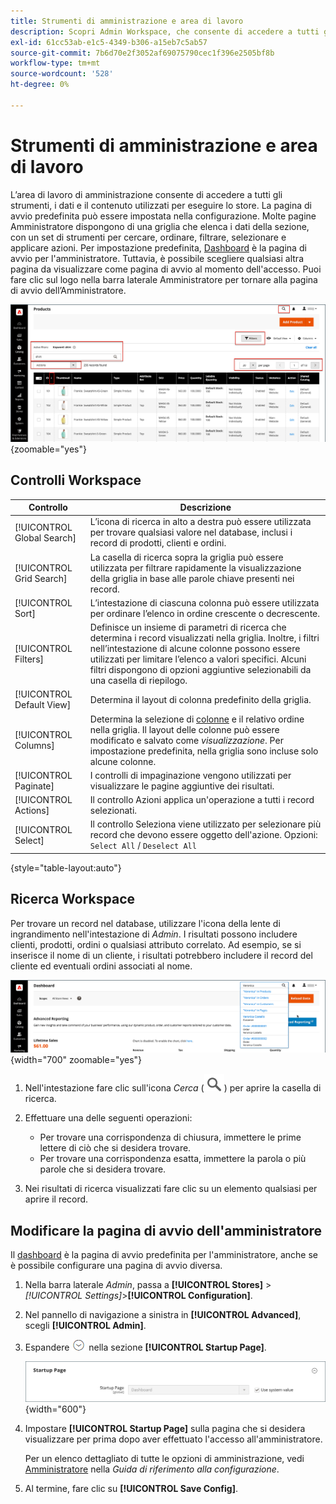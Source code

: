 ```yaml
---
title: Strumenti di amministrazione e area di lavoro
description: Scopri Admin Workspace, che consente di accedere a tutti gli strumenti, i dati e i contenuti utilizzati per eseguire lo store.
exl-id: 61cc53ab-e1c5-4349-b306-a15eb7c5ab57
source-git-commit: 7b6d70e2f3052af69075790cec1f396e2505bf8b
workflow-type: tm+mt
source-wordcount: '528'
ht-degree: 0%

---
```


# Strumenti di amministrazione e area di lavoro

L’area di lavoro di amministrazione consente di accedere a tutti gli strumenti, i dati e il contenuto utilizzati per eseguire lo store. La pagina di avvio predefinita può essere impostata nella configurazione. Molte pagine Amministratore dispongono di una griglia che elenca i dati della sezione, con un set di strumenti per cercare, ordinare, filtrare, selezionare e applicare azioni. Per impostazione predefinita, [Dashboard](admin-dashboard.md) è la pagina di avvio per l&#39;amministratore. Tuttavia, è possibile scegliere qualsiasi altra pagina da visualizzare come pagina di avvio al momento dell&#39;accesso. Puoi fare clic sul logo nella barra laterale Amministratore per tornare alla pagina di avvio dell’Amministratore.

![Amministratore - area di lavoro](./assets/admin-workspace.png){zoomable="yes"}

## Controlli Workspace

| Controllo | Descrizione |
|--- |--- |
| [!UICONTROL Global Search] | L’icona di ricerca in alto a destra può essere utilizzata per trovare qualsiasi valore nel database, inclusi i record di prodotti, clienti e ordini. |
| [!UICONTROL Grid Search] | La casella di ricerca sopra la griglia può essere utilizzata per filtrare rapidamente la visualizzazione della griglia in base alle parole chiave presenti nei record. |
| [!UICONTROL Sort] | L’intestazione di ciascuna colonna può essere utilizzata per ordinare l’elenco in ordine crescente o decrescente. |
| [!UICONTROL Filters] | Definisce un insieme di parametri di ricerca che determina i record visualizzati nella griglia. Inoltre, i filtri nell’intestazione di alcune colonne possono essere utilizzati per limitare l’elenco a valori specifici. Alcuni filtri dispongono di opzioni aggiuntive selezionabili da una casella di riepilogo. |
| [!UICONTROL Default View] | Determina il layout di colonna predefinito della griglia. |
| [!UICONTROL Columns] | Determina la selezione di [colonne](admin-grid-controls.md) e il relativo ordine nella griglia. Il layout delle colonne può essere modificato e salvato come _visualizzazione_. Per impostazione predefinita, nella griglia sono incluse solo alcune colonne. |
| [!UICONTROL Paginate] | I controlli di impaginazione vengono utilizzati per visualizzare le pagine aggiuntive dei risultati. |
| [!UICONTROL Actions] | Il controllo Azioni applica un&#39;operazione a tutti i record selezionati. |
| [!UICONTROL Select] | Il controllo Seleziona viene utilizzato per selezionare più record che devono essere oggetto dell&#39;azione. Opzioni: `Select All` / `Deselect All` |

{style="table-layout:auto"}

## Ricerca Workspace

Per trovare un record nel database, utilizzare l&#39;icona della lente di ingrandimento nell&#39;intestazione di _Admin_. I risultati possono includere clienti, prodotti, ordini o qualsiasi attributo correlato. Ad esempio, se si inserisce il nome di un cliente, i risultati potrebbero includere il record del cliente ed eventuali ordini associati al nome.

![Strumento di ricerca amministratore](./assets/admin-search.png){width="700" zoomable="yes"}

1. Nell&#39;intestazione fare clic sull&#39;icona _Cerca_ (![lente di ingrandimento](../assets/icon-magnify-search.png)) per aprire la casella di ricerca.

1. Effettuare una delle seguenti operazioni:

   - Per trovare una corrispondenza di chiusura, immettere le prime lettere di ciò che si desidera trovare.
   - Per trovare una corrispondenza esatta, immettere la parola o più parole che si desidera trovare.

1. Nei risultati di ricerca visualizzati fare clic su un elemento qualsiasi per aprire il record.

## Modificare la pagina di avvio dell&#39;amministratore

Il [dashboard](admin-workspace.md#the-dashboard) è la pagina di avvio predefinita per l&#39;amministratore, anche se è possibile configurare una pagina di avvio diversa.

1. Nella barra laterale _Admin_, passa a **[!UICONTROL Stores]** > _[!UICONTROL Settings]_>**[!UICONTROL Configuration]**.

1. Nel pannello di navigazione a sinistra in **[!UICONTROL Advanced]**, scegli **[!UICONTROL Admin]**.

1. Espandere ![Il selettore di espansione](../assets/icon-display-expand.png) nella sezione **[!UICONTROL Startup Page]**.

   ![Configurazione avanzata - Impostazione pagina di avvio amministratore](./assets/admin-startup-page.png){width="600"}

1. Impostare **[!UICONTROL Startup Page]** sulla pagina che si desidera visualizzare per prima dopo aver effettuato l&#39;accesso all&#39;amministratore.

   Per un elenco dettagliato di tutte le opzioni di amministrazione, vedi [Amministratore](../configuration-reference/advanced/admin.md) nella _Guida di riferimento alla configurazione_.

1. Al termine, fare clic su **[!UICONTROL Save Config]**.
